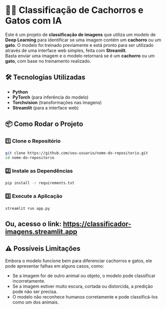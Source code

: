 # 🐶🐱 Classificação de Cachorros e Gatos com IA  

Este é um projeto de **classificação de imagens** que utiliza um modelo de **Deep Learning** para identificar se uma imagem contém um **cachorro** ou um **gato**. O modelo foi treinado previamente e está pronto para ser utilizado através de uma interface web simples, feita com **Streamlit**.  
Basta enviar uma imagem e o modelo retornará se é um **cachorro** ou um **gato**, com base no treinamento realizado.  

## 🛠️ Tecnologias Utilizadas  

- **Python**  
- **PyTorch** (para inferência do modelo)  
- **Torchvision** (transformações nas imagens)  
- **Streamlit** (para a interface web)

## 📦 Como Rodar o Projeto  

### 1️⃣ Clone o Repositório  

```bash
git clone https://github.com/seu-usuario/nome-do-repositorio.git
cd nome-do-repositorio
```

### 2️⃣ Instale as Dependências
```bash
pip install -r requirements.txt
```

### 3️⃣ Execute a Aplicação
```bash
streamlit run app.py
```

## Ou, acesso o link: https://classificador-imagens.streamlit.app

## ⚠️ Possíveis Limitações

Embora o modelo funcione bem para diferenciar cachorros e gatos, ele pode apresentar falhas em alguns casos, como:

- Se a imagem for de outro animal ou objeto, o modelo pode classificar incorretamente.
- Se a imagem estiver muito escura, cortada ou distorcida, a predição pode não ser precisa.
- O modelo não reconhece humanos corretamente e pode classificá-los como um dos animais.
